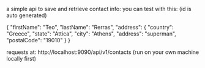 a simple api to save and retrieve contact info:
you can test with this: (id is auto generated)

{
    "firstName": "Teo",
    "lastName": "Rerras",
    "address": {
        "country": "Greece",
        "state": "Attica",
        "city": "Athens",
        "address": "superman",
        "postalCode": "19010"
    }
}

requests at: http://localhost:9090/api/v1/contacts
(run on your own machine locally first)
